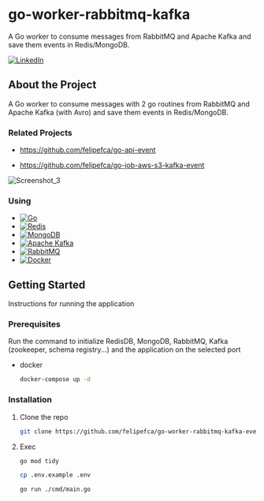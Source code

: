 # go-worker-rabbitmq-kafka
A Go worker to consume messages from RabbitMQ and Apache Kafka and save them events in Redis/MongoDB.

[![LinkedIn][linkedin-shield]][linkedin-url]


<!-- ABOUT THE PROJECT -->
## About the Project

A Go worker to consume messages with 2 go routines from RabbitMQ and Apache Kafka (with Avro) and save them events in Redis/MongoDB.

### Related Projects
- https://github.com/felipefca/go-api-event

- https://github.com/felipefca/go-job-aws-s3-kafka-event

![Screenshot_3](https://github.com/felipefca/go-api-event/assets/21323326/691c6cfe-2bce-48bc-b437-b60964738db4)

### Using



* [![Go][Go-badge]][Go-url]
* [![Redis](https://img.shields.io/badge/Redis-v6.0-red.svg)](https://redis.io/)
* [![MongoDB](https://img.shields.io/badge/MongoDB-v5.0-green.svg)](https://www.mongodb.com/)
* [![Apache Kafka](https://img.shields.io/badge/Apache%20Kafka-v3.0-orange.svg)](https://kafka.apache.org/)
* [![RabbitMQ][RabbitMQ-badge]][RabbitMQ-url]
* [![Docker][Docker-badge]][Docker-url]

<!-- GETTING STARTED -->
## Getting Started

Instructions for running the application

### Prerequisites

Run the command to initialize RedisDB, MongoDB, RabbitMQ, Kafka (zookeeper, schema registry...) and the application on the selected port
* docker
  ```sh
  docker-compose up -d
  ```

### Installation

1. Clone the repo
   ```sh
   git clone https://github.com/felipefca/go-worker-rabbitmq-kafka-event.git
   ```

2. Exec
   ```sh
   go mod tidy
   ```
   
   ```sh
   cp .env.example .env
   ```
      
   ```sh
   go run ./cmd/main.go
   ```


<!-- MARKDOWN LINKS & IMAGES -->
<!-- https://www.markdownguide.org/basic-syntax/#reference-style-links -->
[linkedin-shield]: https://img.shields.io/badge/-LinkedIn-black.svg?style=for-the-badge&logo=linkedin&colorB=555
[linkedin-url]: https://www.linkedin.com/in/felipe-fernandes-fca/
[Go-url]: https://golang.org/
[Go-badge]: https://img.shields.io/badge/go-%2300ADD8.svg?style=flat&logo=go&logoColor=white
[RabbitMQ-badge]: https://img.shields.io/badge/rabbitmq-%23ff6600.svg?style=flat&logo=rabbitmq&logoColor=white
[RabbitMQ-url]: https://www.rabbitmq.com/
[Docker-badge]: https://img.shields.io/badge/docker-%230db7ed.svg?style=flat&logo=docker&logoColor=white
[Docker-url]: https://www.docker.com/
